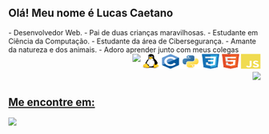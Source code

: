## Olá! Meu nome é Lucas Caetano

<div widht="100%">
  <div style="display: inline_block">
    <div align="left" style="display: column">
      - Desenvolvedor Web.
      - Pai de duas crianças maravilhosas.
      - Estudante em Ciência da Computação.
      - Estudante da área de Cibersegurança.
      - Amante da natureza e dos animais.
      - Adoro aprender junto com meus colegas
    </div>
    <div>
      <img align="right" alt="jean-Js" height="30" width="40" src="https://raw.githubusercontent.com/devicons/devicon/master/icons/javascript/javascript-plain.svg">
      <img align="right" alt="jean-HTML" height="30" width="40" src="https://raw.githubusercontent.com/devicons/devicon/master/icons/html5/html5-original.svg">
      <img align="right" alt="jean-CSS" height="30" width="40" src="https://raw.githubusercontent.com/devicons/devicon/master/icons/css3/css3-original.svg">
      <img align="right" alt="jean-Python" height="30" width="40" src="https://raw.githubusercontent.com/devicons/devicon/master/icons/python/python-original.svg">
      <img align="right" alt="jean-C" height="30" width="40" src="https://raw.githubusercontent.com/devicons/devicon/master/icons/c/c-original.svg"/>
      <img align="right" alt="jean-linux" height="30" width="40" src="https://raw.githubusercontent.com/devicons/devicon/master/icons/linux/linux-original.svg"/>
    </div>
  </div>
</div>

<div align="right" width="100%">
  <img src="https://github-readme-stats-git-masterrstaa-rickstaa.vercel.app/api/top-langs/?username=devLucasCaetano&layout=compact&langs_count=7&theme=midnight-purple"/>
  <br><br>
  <a href="https://github.com/devLucasCaetano">
  <img src="https://github-readme-stats-git-masterrstaa-rickstaa.vercel.app/api?username=devLucasCaetano&show_icons=true&theme=midnight-purple&include_all_commits=true&count_private=true"/>
</div>
    

  
 ## Me encontre em:

<div>
  <a href="https://www.linkedin.com/in/lucas-caetano-/" target="_blank">
    <img src="https://img.shields.io/badge/-LinkedIn-%230077B5?style=for-the-badge&logo=linkedin&logoColor=white" target="_blank">
  </a> 
</div>
